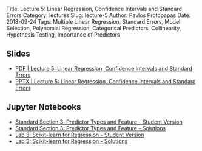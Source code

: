 Title: Lecture 5: Linear Regression, Confidence Intervals and Standard Errors
Category: lectures
Slug: lecture-5
Author: Pavlos Protopapas
Date: 2018-09-24
Tags: Multiple Linear Regression, Standard Errors, Model Selection, Polynomial Regression, Categorical Predictors, Collinearity, Hypothesis Testing, Importance of Predictors

## Slides

- [PDF | Lecture 5: Linear Regression, Confidence Intervals and Standard Errors]({attach}presentation/lecture5_multi_regression.pdf)
- [PPTX | Lecture 5: Linear Regression, Confidence Intervals and Standard Errors]({attach}presentation/lecture5_multi_regression.pptx)


## Jupyter Notebooks

- [Standard Section 3: Predictor Types and Feature - Student Version]({filename}../../sections/section3/notebook/section_3_student.ipynb)
- [Standard Section 3: Predictor Types and Feature - Solutions]({filename}../../sections/section3/notebook/section_3_solutions.ipynb)
- [Lab 3: Scikit-learn for Regression - Student Version]({filename}../../labs/lab3/notebook/lab3_SLR_KNN.ipynb)
- [Lab 3: Scikit-learn for Regression - Solutions]({filename}../../labs/lab3/notebook/solutions/lab3_solutions.ipynb)

